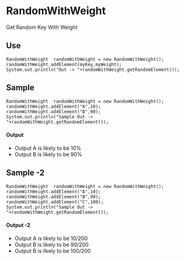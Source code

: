 # RandomWithWeight
Get Random Key With Weight

## Use
```
RandomWithWeight  randomWithWeight = new RandomWithWeight();
randomWithWeight.addElement(myKey,myWeight);
System.out.println("Out -> "+randomWithWeight.getRandomElement()); 
```

## Sample
```
RandomWithWeight  randomWithWeight = new RandomWithWeight();
randomWithWeight.addElement("A",10);
randomWithWeight.addElement("B",90);
System.out.println("Sample Out -> "+randomWithWeight.getRandomElement()); 
```
#### Output
  - Output A is likely to be 10%
  - Output B is likely to be 90%
  
  
  ## Sample -2
```
RandomWithWeight  randomWithWeight = new RandomWithWeight();
randomWithWeight.addElement("A",10);
randomWithWeight.addElement("B",90);
randomWithWeight.addElement("C",100);
System.out.println("Sample Out -> "+randomWithWeight.getRandomElement()); 
```
#### Output -2
  - Output A is likely to be 10/200
  - Output B is likely to be 90/200
  - Output B is likely to be 100/200
